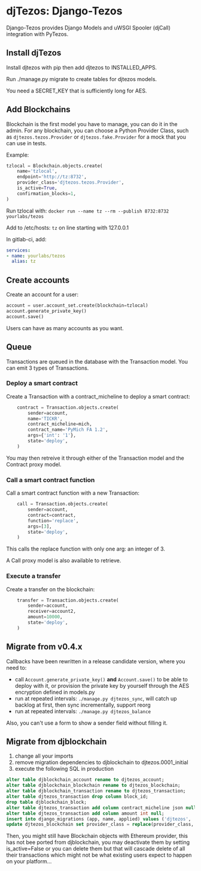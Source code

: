 # djTezos: Django-Tezos

Django-Tezos provides Django Models and uWSGI Spooler (djCall) integration with
PyTezos.

## Install djTezos

Install djtezos with pip then add djtezos to INSTALLED_APPS.

Run ./manage.py migrate to create tables for djtezos models.

You need a SECRET_KEY that is sufficiently long for AES.

## Add Blockchains

Blockchain is the first model you have to manage, you can do it in the admin.
For any blockchain, you can choose a Python Provider Class, such as
``djtezos.tezos.Provider`` or ``djtezos.fake.Provider`` for a mock that you can
use in tests.

Example:

```py
tzlocal = Blockchain.objects.create(
    name='tzlocal',
    endpoint='http://tz:8732',
    provider_class='djtezos.tezos.Provider',
    is_active=True,
    confirmation_blocks=1,
)
```

Run tzlocal with: `docker run --name tz --rm --publish 8732:8732 yourlabs/tezos`

Add to /etc/hosts: `tz` on line starting with 127.0.0.1

In gitlab-ci, add:

```yaml
services:
- name: yourlabs/tezos
  alias: tz
```

## Create accounts

Create an account for a user:

```py
account = user.account_set.create(blockchain=tzlocal)
account.generate_private_key()
account.save()
```

Users can have as many accounts as you want.

## Queue

Transactions are queued in the database with the Transaction model. You can
emit 3 types of Transactions.

### Deploy a smart contract

Create a Transaction with a contract_micheline to deploy a smart contract:

```python
    contract = Transaction.objects.create(
        sender=account,
        name='TICKR',
        contract_micheline=mich,
        contract_name='PyMich FA 1.2',
        args={'int': '1'},
        state='deploy',
    )
```

You may then retreive it through either of the Transaction model and the
Contract proxy model.

### Call a smart contract function

Call a smart contract function with a new Transaction:

```py
    call = Transaction.objects.create(
        sender=account,
        contract=contract,
        function='replace',
        args=[3],
        state='deploy',
    )
```

This calls the replace function with only one arg: an integer of 3.

A Call proxy model is also available to retrieve.

### Execute a transfer

Create a transfer on the blockchain:

```py
    transfer = Transaction.objects.create(
        sender=account,
        receiver=account2,
        amount=10000,
        state='deploy',
    )
```

## Migrate from v0.4.x

Callbacks have been rewritten in a release candidate version, where you need to:

- call `Account.generate_private_key()` **and** `Account.save()` to
  be able to deploy with it, or provision the private key by yourself
  through the AES encryption defined in models.py
- run at repeated intervals: `./manage.py djtezos_sync`, will catch up backlog
  at first, then sync incrementally, support reorg
- run at repeated intervals: `./manage.py djtezos_balance`

Also, you can't use a form to show a sender field without filling it.

## Migrate from djblockchain

1. change all your imports
2. remove migration dependencies to djblockchain to djtezos.0001_initial
3. execute the following SQL in production

```sql
alter table djblockchain_account rename to djtezos_account;
alter table djblockchain_blockchain rename to djtezos_blockchain;
alter table djblockchain_transaction rename to djtezos_transaction;
alter table djtezos_transaction drop column block_id;
drop table djblockchain_block;
alter table djtezos_transaction add column contract_micheline json null;
alter table djtezos_transaction add column amount int null;
insert into django_migrations (app, name, applied) values ('djtezos', '0001_initial', now());
update djtezos_blockchain set provider_class = replace(provider_class, 'djblockchain', 'djtezos');
```

Then, you might still have Blockchain objects with Ethereum provider, this has
not bee ported from djblockchain, you may deactivate them by setting
is_active=False or you can delete them but that will cascade delete of all
their transactions which might not be what existing users expect to happen on
your platform...

